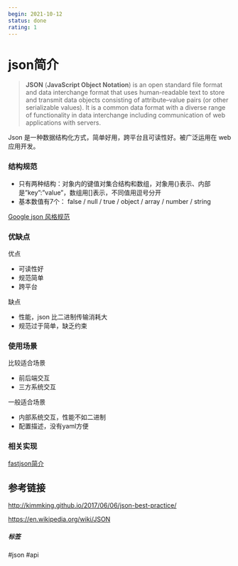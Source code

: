 ```yaml
---
begin: 2021-10-12
status: done
rating: 1
---
```


# json简介

> **JSON** (**JavaScript Object Notation**) is an open standard file format and data interchange format that uses human-readable text to store and transmit data objects consisting of attribute–value pairs  (or other serializable values). It is a common data  format with a diverse range of functionality in data interchange including communication of  web applications with servers.

Json 是一种数据结构化方式，简单好用，跨平台且可读性好。被广泛运用在 web 应用开发。

### 结构规范

- 只有两种结构：对象内的键值对集合结构和数组，对象用{}表示、内部是”key”:”value”，数组用[]表示，不同值用逗号分开
- 基本数值有7个： false / null / true / object / array / number / string

[Google json 风格规范](../design/Google%20json%20风格规范.md)

### 优缺点

优点

- 可读性好
- 规范简单
- 跨平台

缺点

- 性能，json 比二进制传输消耗大
- 规范过于简单，缺乏约束

### 使用场景

比较适合场景

- 前后端交互
- 三方系统交互

一般适合场景

- 内部系统交互，性能不如二进制
- 配置描述，没有yaml方便

### 相关实现

[fastjson简介](../springboot/fastjson/fastjson简介.md)

## 参考链接

http://kimmking.github.io/2017/06/06/json-best-practice/

https://en.wikipedia.org/wiki/JSON

##### 标签
#json #api
